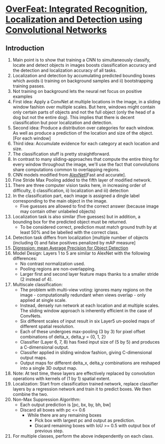 # [OverFeat: Integrated Recognition, Localization and Detection using Convolutional Networks](https://arxiv.org/abs/1312.6229)

## Introduction

1. Main point is to show that training a CNN to simultaneously classify, locate and detect objects in images boosts classification accuracy and the detection and localization accuracy of all tasks.
2. Localization and detection by accumulating predicted bounding boxes which avoids i) training on background samples and ii) bootstrapping training passes.
3. Not training on background lets the neural net focus on positive examples
4. First idea: Apply a ConvNet at multiple locations in the image, in a sliding window fashion over multiple scales. But here, windows might contain only certain parts of objects and not the full object (only the head of a dog but not the entire dog). This implies that there is decent classification but poor localization and detection.
5. Second idea: Produce a distribution over categories for each window. As well as produce a prediction of the location and size of the object. [For each window]
6. Third idea: Accumulate evidence for each category at each location and size.
7. The classification stuff is pretty straightforward.
8. In contrast to many sliding-approaches that compute the entire thing for every window throughout the image, we'll use the fact that convolutions share computations common to overlapping regions.
9. CNN models modified from [AlexNet](https://github.com/kyscg/Paper2Pulp/notes/AlexNet.md)[Fast and accurate].
10. Fine Stride Max Pooling added to the fifth layer of modified network.
11. There are three computer vision tasks here, in increasing order of difficulty, i) classification, ii) localization and iii) detection
12. In the classification part, each image is assigned a dingle label corresponding to the main object in the image.
    * Five guesses are allowed to find the correct answer (because image may contain other unlabeled objects)
13. Localization task is also similar (five guesses) but in addition, a bounding box for the predicted object must be returned.
    * To be considered correct, prediction must match ground truth by at least 50% and be labelled with the correct class.
14. Detection task differs from localization [multiple number of objects (including 0) and false positives penalized by mAP measure]
15. [Digression: mean Average Precision for Object Detection](https://medium.com/@jonathan_hui/map-mean-average-precision-for-object-detection-45c121a31173)
16. Model Design: Layers 1 to 5 are similar to AlexNet with the following differences:
    * No contrast normalization used.
    * Pooling regions are non-overlapping.
    * Larger first and second layer feature maps thanks to a smaller stride (2 instead of 4).
17. Multiscale classification:
    * The problem with multi-view voting: ignores many regions on the image - computationally redundant when views overlap - only applied at single scale.
    * Instead, densely run network at each location and at multiple scales. The sliding window approach is inherently efficient in the case of ConvNets.
    * Six different scales of input result in six Layer5 un-pooled maps of different spatial resolution.
    * Each of these undergoes max-pooling (3 by 3) for pixel offset combinations of delta_x, delta_y = {0, 1, 2}
    * Classifier (Layer 6, 7, 8) has fixed input size of (5 by 5) and produces a C-dimensional output.
    * Classifer applied in sliding window fashion, giving C-dimensional output maps.
    * Output maps for different delta_x, delta_y combinations are reshaped into a single 3D output map.
18. Note: At test time, these layers are effectively replaced by convolution operations with kernels of (1 by 1) spatial extent.
19. Localization: Start from classification trained network, replace classifier layers by a regression network and train it to predict boxes. We then combine the two.
20. Non-Max Suppression Algorithm:
    * Each output prediction is [pc, bx, by, bh, bw]
    * Discard all boxes with pc <= 0.6
        * While there are any remaining boxes
            * Pick box with largest pc and output as prediction.
            * Discard remaining boxes with IoU >= 0.5 with output box of previous step.
21. For multiple classes, perform the above independently on each class.
